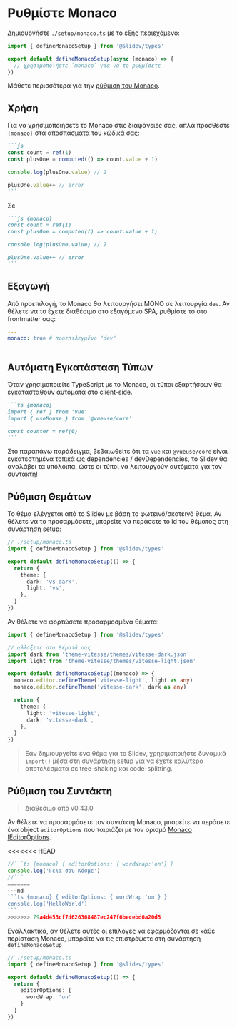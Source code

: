 # Ρυθμίστε Monaco

<Environment type="client" />

Δημιουργήστε `./setup/monaco.ts` με το εξής περιεχόμενο:

```ts
import { defineMonacoSetup } from '@slidev/types'

export default defineMonacoSetup(async (monaco) => {
  // χρησιμοποιήστε `monaco` για να το ρυθμίσετε
})
```

Μάθετε περισσότερα για την [ρύθμιση του Monaco](https://github.com/Microsoft/monaco-editor).

## Χρήση

Για να χρησιμοποιήσετε το Monaco στις διαφάνειές σας, απλά προσθέστε `{monaco}` στα αποσπάσματα του κώδικά σας:

~~~md
```js
const count = ref(1)
const plusOne = computed(() => count.value + 1)

console.log(plusOne.value) // 2

plusOne.value++ // error
```
~~~

Σε

~~~md
```js {monaco}
const count = ref(1)
const plusOne = computed(() => count.value + 1)

console.log(plusOne.value) // 2

plusOne.value++ // error
```
~~~

## Εξαγωγή

Από προεπιλογή, το Monaco θα λειτουργήσει ΜΟΝΟ σε λειτουργία `dev`. Αν θέλετε να το έχετε διαθέσιμο στο εξαγόμενο SPA, ρυθμίστε το στο frontmatter σας:

```yaml
---
monaco: true # προεπιλεγμένο "dev"
---
```

## Αυτόματη Εγκατάσταση Τύπων

Όταν χρησιμοποιείτε TypeScript με το Monaco, οι τύποι εξαρτήσεων θα εγκατασταθούν αυτόματα στο client-side.

~~~md
```ts {monaco}
import { ref } from 'vue'
import { useMouse } from '@vueuse/core'

const counter = ref(0)
```
~~~

Στο παραπάνω παράδειγμα, βεβαιωθείτε ότι τα `vue` και `@vueuse/core` είναι εγκατεστημένα τοπικά ως dependencies / devDependencies, το Slidev θα αναλάβει τα υπόλοιπα, ώστε οι τύποι να λειτουργούν αυτόματα για τον συντάκτη!

## Ρύθμιση Θεμάτων

Το θέμα ελέγχεται από το Slidev με βάση το φωτεινό/σκοτεινό θέμα. Αν θέλετε να το προσαρμόσετε, μπορείτε να περάσετε το id του θέματος στη συνάρτηση setup:

```ts
// ./setup/monaco.ts
import { defineMonacoSetup } from '@slidev/types'

export default defineMonacoSetup(() => {
  return {
    theme: {
      dark: 'vs-dark',
      light: 'vs',
    },
  }
})
```

Αν θέλετε να φορτώσετε προσαρμοσμένα θέματα:

```ts
import { defineMonacoSetup } from '@slidev/types'

// αλλάξετε στα θέματά σας
import dark from 'theme-vitesse/themes/vitesse-dark.json'
import light from 'theme-vitesse/themes/vitesse-light.json'

export default defineMonacoSetup((monaco) => {
  monaco.editor.defineTheme('vitesse-light', light as any)
  monaco.editor.defineTheme('vitesse-dark', dark as any)

  return {
    theme: {
      light: 'vitesse-light',
      dark: 'vitesse-dark',
    },
  }
})
```

> Εάν δημιουργείτε ένα θέμα για το Slidev, χρησιμοποιήστε δυναμικά `import()` μέσα στη συνάρτηση setup για να έχετε καλύτερα αποτελέσματα σε tree-shaking και code-splitting.

## Ρύθμιση του Συντάκτη

> Διαθέσιμο από v0.43.0

Αν θέλετε να προσαρμόσετε τον συντάκτη Monaco, μπορείτε να περάσετε ένα object `editorOptions` που ταιριάζει με τον ορισμό [Monaco IEditorOptions](https://microsoft.github.io/monaco-editor/docs.html#interfaces/editor.IEditorOptions.html).

<<<<<<< HEAD
~~~ts
//```ts {monaco} { editorOptions: { wordWrap:'on'} }
console.log('Γεια σου Κόσμε')
//```
=======
~~~md
```ts {monaco} { editorOptions: { wordWrap:'on'} }
console.log('HelloWorld')
```
>>>>>>> 79a4d453cf7d626368487ec247f6becebd0a20d5
~~~

Εναλλακτικά, αν θέλετε αυτές οι επιλογές να εφαρμόζονται σε κάθε περίσταση Monaco, μπορείτε να τις επιστρέψετε στη συνάρτηση `defineMonacoSetup`

```ts
// ./setup/monaco.ts
import { defineMonacoSetup } from '@slidev/types'

export default defineMonacoSetup(() => {
  return {
    editorOptions: {
      wordWrap: 'on'
    }
  }
})
```
